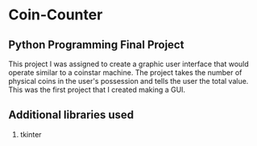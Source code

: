 # Coin-Counter
## Python Programming Final Project

This project I was assigned to create a graphic user interface that would operate similar to a coinstar machine. The project takes the number of physical coins in the user's possession and tells the user the total value. This was the first project that I created making a GUI.

## Additional libraries used

1. tkinter
